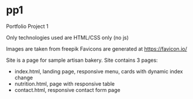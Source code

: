 # pp1
Portfolio Project 1

Only technologies used are HTML/CSS only (no js)

Images are taken from freepik
Favicons are generated at https://favicon.io/

Site is a page for sample artisan bakery.
Site contains 3 pages:
- index.html, landing page, responsive menu, cards with dynamic index change
- nutrition.html, page with responsive table
- contact.html, responsive contact form page
